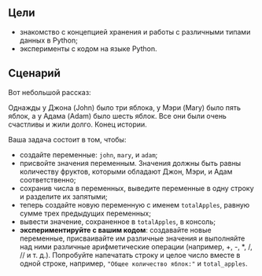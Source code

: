 ## Цели

* знакомство с концепцией хранения и работы с различными типами данных в Python;
* эксперименты с кодом на языке Python.

## Сценарий

Вот небольшой рассказ:

Однажды у Джона (John) было три яблока, у Мэри (Mary) было пять яблок, а у Адама (Adam) было шесть яблок. Все они были
очень счастливы и жили долго. Конец истории.

Ваша задача состоит в том, чтобы:

* создайте переменные: `john`, `mary`, и `adam`;
* присвойте значения переменным. Значения должны быть равны количеству фруктов, которыми обладают Джон, Мэри, и Адам
  соответственно;
* сохранив числа в переменных, выведите переменные в одну строку и разделите их запятыми;
* теперь создайте новую переменную с именем `totalApples`, равную сумме трех предыдущих переменных;
* вывести значение, сохраненное в `totalApples`, в консоль;
* **экспериментируйте с вашим кодом**: создавайте новые переменные, присваивайте им различные значения и выполняйте над
  ними различные арифметические операции (например, +, -, \*, /, // и т. д.). Попробуйте напечатать строку и целое число
  вместе в одной строке, например, `"Общее количество яблок:"` и `total_apples`.

